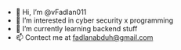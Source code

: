 - 👋 Hi, I’m @vFadlan011
- 👀 I’m interested in cyber security x programming
- 🌱 I’m currently learning backend stuff
- 📫 Contect me at fadlanabduh@gmail.com
